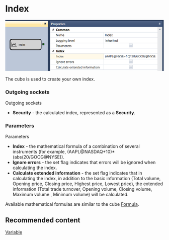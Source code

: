 # Index

![Designer Index 00](../../../../../../images/designer_index_00.png)

The cube is used to create your own index. 

### Outgoing sockets

Outgoing sockets

- **Security** \- the calculated index, represented as a **Security**.

### Parameters

Parameters

- **Index** \- the mathematical formula of a combination of several instruments (for example, (AAPL@NASDAQ+10)\*(abs(20\/GOOG@NYSE)).
- **Ignore errors** \- the set flag indicates that errors will be ignored when calculating the index.
- **Calculate extended information** \- the set flag indicates that in calculating the index, in addition to the basic information (Total volume, Opening price, Closing price, Highest price, Lowest price), the extended information (Total trade turnover, Opening volume, Closing volume, Maximum volume , Minimum volume) will be calculated.

Available mathematical formulas are similar to the cube [Formula](../common/formula.md).

## Recommended content

[Variable](variable.md)
